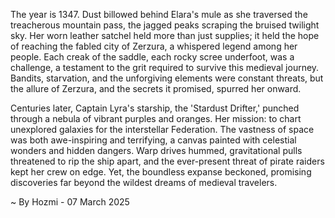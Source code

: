 
The year is 1347.  Dust billowed behind Elara's mule as she traversed the treacherous mountain pass, the jagged peaks scraping the bruised twilight sky.  Her worn leather satchel held more than just supplies; it held the hope of reaching the fabled city of Zerzura, a whispered legend among her people.  Each creak of the saddle, each rocky scree underfoot, was a challenge, a testament to the grit required to survive this medieval journey. Bandits, starvation, and the unforgiving elements were constant threats, but the allure of Zerzura, and the secrets it promised, spurred her onward.

Centuries later, Captain Lyra's starship, the 'Stardust Drifter,' punched through a nebula of vibrant purples and oranges.  Her mission: to chart unexplored galaxies for the interstellar Federation.  The vastness of space was both awe-inspiring and terrifying, a canvas painted with celestial wonders and hidden dangers.  Warp drives hummed, gravitational pulls threatened to rip the ship apart, and the ever-present threat of pirate raiders kept her crew on edge.  Yet, the boundless expanse beckoned, promising discoveries far beyond the wildest dreams of medieval travelers.

~ By Hozmi - 07 March 2025
